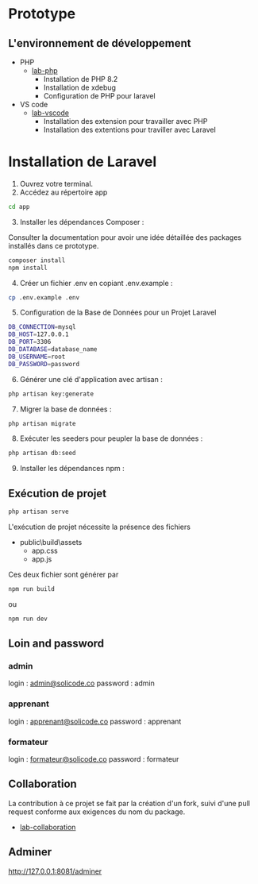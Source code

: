# Prototype 

<!-- TODO rédaction-2 : 

- Introduction 
- Objectif de prototype 
-->

## L'environnement de développement 

- PHP
  - [lab-php](https://github.com/labs-web/lab-php)
    - Installation de PHP 8.2
    - Installation de xdebug
    - Configuration de PHP pour laravel
- VS code
  - [lab-vscode](https://github.com/labs-web/lab-vscode)
    - Installation des extension pour travailler avec PHP
    - Installation des extentions pour traviller avec Laravel


# Installation de Laravel

1. Ouvrez votre terminal.
2. Accédez au répertoire app

```bash
cd app
```
3. Installer les dépendances Composer :

Consulter  la documentation pour avoir une idée détaillée des packages installés dans ce prototype.

```bash
composer install
npm install
```

4. Créer un fichier .env en copiant .env.example :
   
```bash
cp .env.example .env
```

5. Configuration de la Base de Données pour un Projet Laravel
   
```bash
DB_CONNECTION=mysql
DB_HOST=127.0.0.1
DB_PORT=3306
DB_DATABASE=database_name
DB_USERNAME=root
DB_PASSWORD=password
```
6. Générer une clé d'application avec artisan :

```bash
php artisan key:generate
```
7. Migrer la base de données :

```bash
php artisan migrate
```
8. Exécuter les seeders pour peupler la base de données :
   
```bash
php artisan db:seed
```

9. Installer les dépendances npm :


## Exécution de projet 


```bash
php artisan serve
```

L'exécution de projet nécessite la présence des fichiers 

- public\build\assets
  - app.css
  - app.js

Ces deux fichier sont générer par 

```bash
npm run build
```

ou 

```bash
npm run dev
```


## Loin and password 

### admin

login : admin@solicode.co
password : admin

### apprenant

login : apprenant@solicode.co
password : apprenant

### formateur

login : formateur@solicode.co
password : formateur

## Collaboration 

La contribution à ce projet se fait par la création d'un fork, suivi d'une pull request conforme aux exigences du nom du package.
- [lab-collaboration](https://github.com/labs-web/lab-collaboration)


## Adminer 

<!-- TODO : description  -->

http://127.0.0.1:8081/adminer